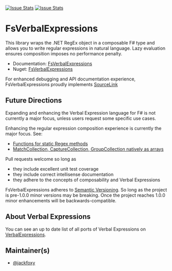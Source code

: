 [![Issue Stats](http://issuestats.com/github/verbalexpressions/FsVerbalExpressions/badge/issue)](http://issuestats.com/github/verbalexpressions/FsVerbalExpressions)
[![Issue Stats](http://issuestats.com/github/verbalexpressions/FsVerbalExpressions/badge/pr)](http://issuestats.com/github/verbalexpressions/FsVerbalExpressions)

# FsVerbalExpressions

This library wraps the .NET RegEx object in a composable F# type and allows you to write regular expressions in natural language. Lazy evaluation ensures composition imposes no performance penalty.

- Documentation: [FsVerbalExpressions](http://verbalexpressions.github.io/FSharpVerbalExpressions/)
- Nuget: [FsVerbalExpressions](https://www.nuget.org/packages/FsVerbalExpressions "FsVerbalExpressions")

For enhanced debugging and API documentation experience, FsVerbalExpressions proudly implements [SourceLink](http://ctaggart.github.io/SourceLink/ "SourceLink")

## Future Directions

Expanding and enhancing the Verbal Expression language for F# is not currently a major focus, unless users request some specific use cases.

Enhancing the regular expression composition experience is currently the major focus. See:
- [Functions for static Regex methods](https://github.com/VerbalExpressions/FSharpVerbalExpressions/issues/2 "Functions for static Regex methods")
- [MatchCollection, CaptureCollection, GroupCollection natively as arrays](https://github.com/VerbalExpressions/FSharpVerbalExpressions/issues/3 "MatchCollection, CaptureCollection, GroupCollection natively as arrays")

Pull requests welcome so long as 

- they include excellent unit test coverage 
- they include correct intellisense documentation
- they adhere to the concepts of composability and Verbal Expressions

FsVerbalExpressions adheres to [Semantic Versioning](http://semver.org/ "Semantic Versioning"). So long as the project is pre-1.0.0 minor versions may be breaking. Once the project reaches 1.0.0 minor enhancements will be backwards-compatible.

## About Verbal Expressions

You can see an up to date list of all ports of Verbal Expressions on [VerbalExpressions](http://verbalexpressions.github.io).


## Maintainer(s)

- [@jackfoxy](https://github.com/jackfoxy)

